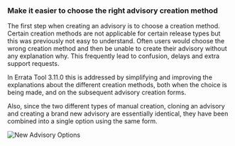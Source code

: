 ### Make it easier to choose the right advisory creation method

The first step when creating an advisory is to choose a creation method.
Certain creation methods are not applicable for certain release types but this
was previously not easy to understand. Often users would choose the wrong
creation method and then be unable to create their advisory without any
explanation why. This frequently lead to confusion, delays and extra support
requests.

In Errata Tool 3.11.0 this is addressed by simplifying and improving the
explanations about the different creation methods, both when the choice is
being made, and on the subsequent advisory creation forms.

Also, since the two different types of manual creation, cloning an advisory
and creating a brand new advisory are essentially identical, they have been
combined into a single option using the same form.

![New Advisory Options](images/3.11.0/new_advisory_options.png)
